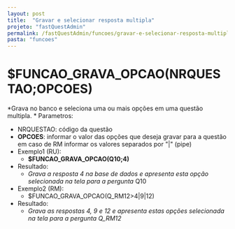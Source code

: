 ```yaml
---
layout: post
title:  "Gravar e selecionar resposta multipla"
projeto: "fastQuestAdmin"
permalink: /fastQuestAdmin/funcoes/gravar-e-selecionar-resposta-multipla
pasta: "funcoes"
---
```

# $FUNCAO_GRAVA_OPCAO(NRQUESTAO;OPCOES)
*Grava no banco e seleciona uma ou mais opções em uma questão multipla. *
Parametros: 
- NRQUESTAO: código da questão
- **OPCOES**: informar o valor das opções que deseja gravar para a questão em caso de RM informar os valores separados por "\|" (pipe)
- Exemplo1 (RU):
    - **$FUNCAO_GRAVA_OPCAO(Q10;4)**
- Resultado:
    - *Grava a resposta 4 na base de dados e apresenta esta opção selecionada na tela para a pergunta* Q10
- Exemplo2 (RM):
    - $FUNCAO_GRAVA_OPCAO(Q_RM12>4\|9\|12)
- Resultado:
    - *Grava as respostas 4, 9 e 12 e apresenta estas opções selecionada na tela para a pergunta Q_RM12*